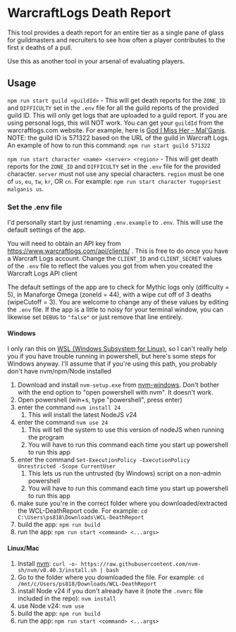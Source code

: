 # WarcraftLogs Death Report

This tool provides a death report for an entire tier as a single pane of glass for guildmasters and recruiters
to see how often a player contributes to the first x deaths of a pull.

Use this as another tool in your arsenal of evaluating players.

## Usage

`npm run start guild <guildId>` - This will get death reports for the `ZONE_ID` and `DIFFICULTY` set in the `.env` file for all the guild reports of the provided guild ID. This will only get logs that are uploaded to a guild report. If you are using personal logs, this will NOT work. You can get your `guildId` from the warcraftlogs.com website. For example, here is [God I Miss Her - Mal'Ganis](https://www.warcraftlogs.com/guild/id/571322). NOTE: the guild ID is 571322 based on the URL of the guild in Warcraft Logs. An example of how to run this command: `npm run start guild 571322`

`npm run start character <name> <server> <region>` - This will get death reports for the `ZONE_ID` and `DIFFICULTY` set in the `.env` file for the provided character. `server` must not use any special characters. `region` must be one of `us`, `eu`, `tw`, `kr`, OR `cn`. For example: `npm run start character Yugopriest malganis us`.

### Set the .env file

I'd personally start by just renaming `.env.example` to `.env`. This will use the default settings of the app.

You will need to obtain an API key from https://www.warcraftlogs.com/api/clients/
. This is free to do once you have a Warcraft Logs account. Change the `CLIENT_ID` and `CLIENT_SECRET` values of the `.env` file to reflect the values you got from when you created the Warcraft Logs API client

The default settings of the app are to check for Mythic logs only (difficulty = 5), in Manaforge Omega (zoneId = 44), with a wipe cut off of 3 deaths (wipeCutoff = 3). You are welcome to change any of these values by editing the `.env` file. If the app is a little to noisy for your terminal window, you can likewise set `DEBUG` to `"false"` or just remove that line entirely.

#### Windows

I only ran this on [WSL (Windows Subsystem for Linux)](https://learn.microsoft.com/en-us/windows/wsl/install), so I can't really help you if you have trouble running in powershell, but here's some steps for Windows anyway. I'll assume that if you're using this path, you probably don't have nvm/npm/Node installed

1. Download and install `nvm-setup.exe` from [nvm-windows](https://github.com/coreybutler/nvm-windows/releases). Don't bother with the end option to "open powershell with nvm". It doesn't work.
2. Open powershell (win+s, type "powershell", press enter)
3. enter the command `nvm install 24`
    1. This will install the latest NodeJS v24
4. enter the command `nvm use 24`
    1. This will tell the system to use this version of nodeJS when running the program
    2. You will have to run this command each time you start up powershell to run this app
5. enter the command `Set-ExecutionPolicy -ExecutionPolicy Unrestricted -Scope CurrentUser`
    1. This lets us run the untrusted (by Windows) script on a non-admin powershell
    2. You will have to run this command each time you start up powershell to run this app
6. make sure you're in the correct folder where you downloaded/extracted the WCL-DeathReport code. For example: `cd C:\Users\ps818\Downloads\WCL-DeathReport`
7. build the app: `npm run build`
8. run the app: `npm run start <command> <...args>`

#### Linux/Mac

1. Install [nvm](https://github.com/nvm-sh/nvm): `curl -o- https://raw.githubusercontent.com/nvm-sh/nvm/v0.40.3/install.sh | bash`
2. Go to the folder where you downloaded the file. For example: `cd /mnt/c/Users/ps818/Downloads/WCL-DeathReport`
3. install Node v24 if you don't already have it (note the `.nvmrc` file included in the repo): `nvm install`
4. use Node v24: `nvm use`
5. build the app: `npm run build`
6. run the app: `npm run start <command> <...args>`
